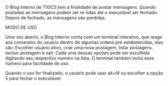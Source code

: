 O Blog Interno de T1GCS tem a finalidade de postar mensagens.
Quando postadas as mensagens podem ser re-lidas até o executável ser fechado.
Depois de fechado, as mensagens são perdidas.

MODO DE USO

Uma vez aberto, o Blog Interno conta com um terminal interativo, que reage aos comandos do usuário dentro de algumas ordens pre estabelecidas, elas são:
Escolher usuário ativo, criar uma nova postagem, listar postagens, excluir postagem e sair.
Cada uma dessas opções pode ser escolhida digitando seu respectivo numero na lista.
O terminal também inclui esse número para facilidade de uso.

Quando o uso for finalizado, o usuário pode usar alt+f4 ou escolher a opção 5 para fechar o executável.